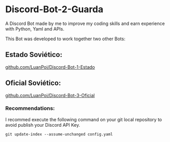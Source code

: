 # Discord-Bot-2-Guarda
A Discord Bot made by me to improve my coding skills and earn experience with Python, Yaml and APIs.

This Bot was developed to work together two other Bots:
## Estado Soviético:
  [github.com/LuanPoi/Discord-Bot-1-Estado](https://github.com/LuanPoi/Discord-Bot-1-Estado)

## Oficial Soviético:
  [github.com/LuanPoi/Discord-Bot-3-Oficial](https://github.com/LuanPoi/Discord-Bot-3-Oficial)

### Recommendations:
I recommed execute the following command on your git local repository to avoid publish your Discord API Key.
```
git update-index --assume-unchanged config.yaml
```
